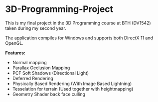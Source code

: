 # 3D-Programming-Project
This is my final project in the 3D Programming course at BTH (DV1542) taken during my second year.

The application compiles for Windows and supports both DirectX 11 and OpenGL. 

**Features:** 
* Normal mapping
* Parallax Occlusion Mapping
* PCF Soft Shadows (Directional Light)
* Deferred Rendering
* Physically Based Rendering (With Image Based Lightning)
* Tesselation for terrain (Used together with heightmapping)
* Geometry Shader back face culling
